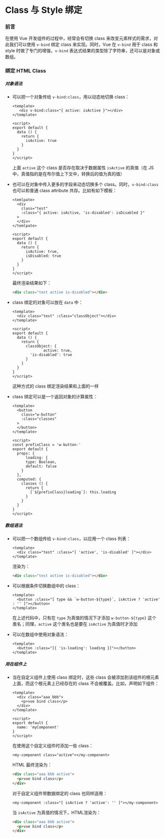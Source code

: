 # Class 与 Style 绑定

### 前言

在使用 Vue 开发组件的过程中，经常会有切换 class 来改变元素样式的需求，对此我们可以使用 `v-bind` 绑定 class 来实现。同时，Vue 在 `v-bind` 用于 class 和 style 时做了专门的增强，`v-bind` 表达式结果的类型除了字符串，还可以是对象或数组。

### 绑定 HTML Class

##### 对象语法

- 可以把一个对象传给  `v-bind:class`，用以动态地切换 class：

  ```vue
  <template>
     <div v-bind:class="{ active: isActive }"></div>
  </template>
  
  <script>
  export default {
    data () {
      return {
        isActive: true
      }
    }
  }
  </script>
  ```

  上面 `active` 这个 class 是否存在取决于数据属性 `isActive` 的真值（在 JS 中，真值指的是在布尔值上下文中，转换后的值为真的值）

- 也可以在对象中传入更多的字段来动态切换多个 class。同时，`v-bind:class` 也可以和普通 class attribute 共存。比如有如下模板：

  ```vue
  <temlpate>
    <div 
      class="test" 
      :class="{ active: isActive, 'is-disabled': isDisabled }"
    >
    </div>
  </temlpate>
  
  <script>
  export default {
    data () {
      return {
        isActive: true,
        isDisabled: true
      }
    }
  }
  </script>
  ```

  最终渲染结果如下：

  ```html
  <div class="test active is-disabled"></div>
  ```

- class 绑定的对象可以放在 `data` 中：

  ```vue
  <template>
    <div class="test" :class="classObject"></div>
  </template>
  
  <script>
  export default {
    data () {
      return {
        classObject: {
  				active: true,
          'is-disabled': true
        }
      }
    }
  }
  </script>
  ```

  这种方式的 class 绑定渲染结果和上面的一样

- class 绑定可以是一个返回对象的计算属性：

  ```vue
  <template>
    <button
      class="w-button"
      :class="classes"
    >  
    </button>
  </template>
  
  <script>
  const prefixClass = 'w-button-'
  export default {
    props: {
  		loading: {
        type: Boolean,
        default: false
      }
    },
    computed: {
      classes () {
        return {
          [`${prefixClass}loading`]: this.loading
        }
      }
    }
  }
  </script>
  ```


##### 数组语法

- 可以把一个数组传给 `v-bind:class`，以应用一个 class 列表：

  ```vue
  <template>
    <div class="test" :class="[ 'active', 'is-disabled' ]"></div>
  </template>
  ```

  渲染为：

  ```html
  <div class="test active is-disabled"></div>
  ```

- 可以根据条件切换数组中的 class：

  ```vue
  <template>
    <button :class="[ type && `w-button-${type}`, isActive ? 'active' : '' ]"></button>
  </template>
  ```

  在上述代码中，只有在 `type` 为真值的情况下才添加 `w-button-${type}` 这个类名；同理，`active` 这个类名也是要在 `isActive` 为真值时才添加

- 可以在数组中使用对象语法：

  ```vue
  <template>
    <button :class="[{ 'is-loading': loading }]"></button>
  </template>
  ```

##### 用在组件上

- 当在自定义组件上使用 class 绑定时，这些 class 会被添加到该组件的根元素上面，而这个根元素上已经存在的 class 不会被覆盖。比如，声明如下组件：

  ```vue
  <template>
    <div class="aaa bbb">
      <p>vue bind class</p>
    </div>
  </template>
  
  <script>
  export default {
  	name: 'myComponent'
  }
  </script>
  ```

  在使用这个自定义组件时添加一些 class：

  ```vue
  <my-component class="active"></my-component>
  ```

  HTML 最终渲染为：

  ```html
  <div class="aaa bbb active">
    <p>vue bind class</p>
  </div>
  ```

  对于自定义组件带数据绑定的 class 也同样适用：

  ```vue
  <my-component :class="[ isActive ? 'active': '' ]"></my-component>
  ```

  当 `isActive` 为真值的情况下，HTML渲染为：

  ```html
  <div class="aaa bbb active">
    <p>vue bind class</p>
  </div>
  ```

  



